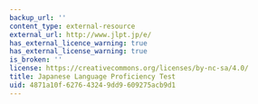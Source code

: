 ```yaml
---
backup_url: ''
content_type: external-resource
external_url: http://www.jlpt.jp/e/
has_external_licence_warning: true
has_external_license_warning: true
is_broken: ''
license: https://creativecommons.org/licenses/by-nc-sa/4.0/
title: Japanese Language Proficiency Test
uid: 4871a10f-6276-4324-9dd9-609275acb9d1
---
```

